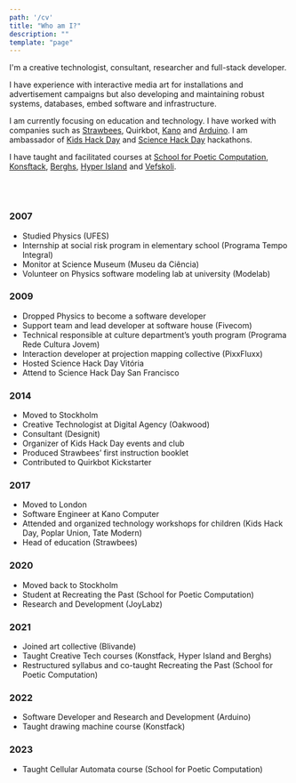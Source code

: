 ```yaml
---
path: '/cv'
title: "Who am I?"
description: ""
template: "page"
---
```


I'm a creative technologist, consultant, researcher and full-stack developer.

I have experience with interactive media art for installations and advertisement campaigns but also developing and maintaining robust systems, databases, embed software and infrastructure.

I am currently focusing on education and technology. I have worked with companies such as [Strawbees](https://strawbees.com/), Quirkbot, [Kano](https://kano.me) and [Arduino](https://arduino.cc). I am ambassador of [Kids Hack Day](https://www.kidshackday.com/about) and [Science Hack Day](http://sciencehackday.org/ambassador/) hackathons.

I have taught and facilitated courses at [School for Poetic Computation](https://sfpc.study/), [Konsftack](https://www.konstfack.se/), [Berghs](https://berghs.se), [Hyper Island](https://www.hyperisland.com) and [Vefskoli](https://vefskoli.is).

<br>
<br>

### 2007

- Studied Physics (UFES)
- Internship at social risk program in elementary school (Programa Tempo Integral)
- Monitor at Science Museum (Museu da Ciência)
- Volunteer on Physics software modeling lab at university (Modelab)

### 2009

- Dropped Physics to become a software developer
- Support team and lead developer at software house (Fivecom)
- Technical responsible at culture department’s youth program (Programa Rede Cultura Jovem)
- Interaction developer at projection mapping collective (PixxFluxx)
- Hosted Science Hack Day Vitória
- Attend to Science Hack Day San Francisco

### 2014

- Moved to Stockholm
- Creative Technologist at Digital Agency (Oakwood)
- Consultant (Designit)
- Organizer of Kids Hack Day events and club
- Produced Strawbees’ first instruction booklet
- Contributed to Quirkbot Kickstarter

### 2017

- Moved to London
- Software Engineer at Kano Computer
- Attended and organized technology workshops for children (Kids Hack Day, Poplar Union, Tate Modern)
- Head of education (Strawbees)

### 2020

- Moved back to Stockholm
- Student at Recreating the Past (School for Poetic Computation)
- Research and Development (JoyLabz)

### 2021

- Joined art collective (Blivande)
- Taught Creative Tech courses (Konstfack, Hyper Island and Berghs)
- Restructured syllabus and co-taught Recreating the Past (School for Poetic Computation)

### 2022

- Software Developer and Research and Development (Arduino)
- Taught drawing machine course (Konstfack)

### 2023

- Taught Cellular Automata course (School for Poetic Computation)

<br>
<div class="gallery">
<img alt="" src="/media/muris_eaf.jpg" />
<img alt="" src="/media/muris_capacete.jpg" />
<img alt="" src="/media/muris_infinito.jpg" />
<img alt="" src="/media/science_hack_day.jpg" />
<img alt="" src="/media/quirkbot_kickstarter.png" />
<img alt="" src="/media/muris.jpg" />
<img alt="" src="/media/strawbees_team.jpg" />
<img alt="" src="/media/blivande.jpg" />
<img alt="" src="/media/sfpc_rtp_teachers.jpg" />
<img alt="" src="/media/konstfack_2021_gallery.jpg" />
<img alt="" src="/media/hi_jonas.jpg" />
<img alt="" src="/media/microcosmicperformance.jpg" />
</div>
